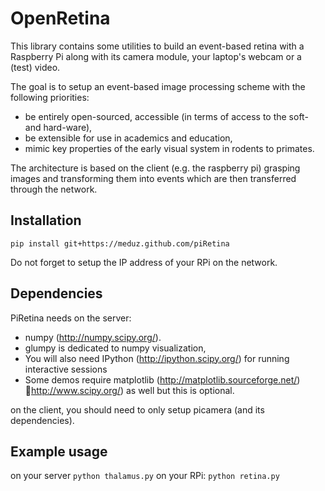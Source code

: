 OpenRetina
==========

This library contains some utilities to build an event-based retina with a Raspberry Pi along with its camera module, your laptop's webcam or a (test) video.

The goal is to setup an event-based image processing scheme with the following priorities:

- be entirely open-sourced, accessible (in terms of access to the soft- and hard-ware),
- be extensible for use in academics and education,
- mimic key properties of the early visual system in rodents to primates.

The architecture is based on the client (e.g. the raspberry pi) grasping images and transforming them into events which are then transferred through the network.

Installation
------------

``
	pip install git+https://meduz.github.com/piRetina
``

Do not forget to setup the IP address of your RPi on the network.

Dependencies
-----------

PiRetina needs on the server:

- numpy (http://numpy.scipy.org/). 
- glumpy is dedicated to numpy visualization, 
- You will also need IPython (http://ipython.scipy.org/) for running interactive sessions
- Some demos require matplotlib (http://matplotlib.sourceforge.net/)
http://www.scipy.org/) as well but this is optional.

on the client, you should need to only setup picamera (and its dependencies).

Example usage
-------------

on your server
``
	python thalamus.py
``
on your RPi:
``
	python retina.py
``
